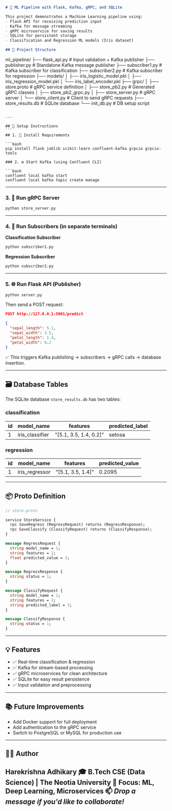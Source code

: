 
```markdown
# 🧠 ML Pipeline with Flask, Kafka, gRPC, and SQLite

This project demonstrates a Machine Learning pipeline using:
- Flask API for receiving prediction input
- Kafka for message streaming
- gRPC microservice for saving results
- SQLite for persistent storage
- Classification and Regression ML models (Iris dataset)

## 📌 Project Structure

````

ml\_pipeline/
├── flask\_api.py              # Input validation + Kafka publisher
├── publisher.py              # Standalone Kafka message publisher
├── subscriber1.py            # Kafka subscriber for classification
├── subscriber2.py            # Kafka subscriber for regression
├── models/
│   ├── iris\_logistic\_model.pkl
│   ├── iris\_regression\_model.pkl
│   └── iris\_label\_encoder.pkl
├── grpc/
│   ├── store.proto           # gRPC service definition
│   ├── store\_pb2.py          # Generated gRPC classes
│   ├── store\_pb2\_grpc.py
│   ├── store\_server.py       # gRPC server
│   └── store\_client.py       # Client to send gRPC requests
├── store\_results.db          # SQLite database
└── init\_db.py                # DB setup script

````

---

## 🚀 Setup Instructions
```
## 1. 🔧 Install Requirements

```bash
pip install flask joblib scikit-learn confluent-kafka grpcio grpcio-tools
````
```
### 2. ⚙️ Start Kafka (using Confluent CLI)

```bash
confluent local kafka start
confluent local kafka topic create manage
```

---

### 3. 📡 Run gRPC Server

```bash
python store_server.py
```

---

### 4. 🧪 Run Subscribers (in separate terminals)

 **Classification Subscriber**

```bash
python subscriber1.py
```

 **Regression Subscriber**

```bash
python subscriber2.py
```

---

### 5. 🌐 Run Flask API (Publisher)

```bash
python server.py
```

Then send a POST request:

```json
POST http://127.0.0.1:5001/predict

{
  "sepal_length": 5.1,
  "sepal_width": 3.5,
  "petal_length": 1.4,
  "petal_width": 0.2
}
```

✅ This triggers Kafka publishing → subscribers → gRPC calls → database insertion.

---

## 🗃️ Database Tables

The SQLite database `store_results.db` has two tables:

### classification

| id | model\_name      | features                | predicted\_label |
| -- | ---------------- | ----------------------- | ---------------- |
| 1  | iris\_classifier | "\[5.1, 3.5, 1.4, 0.2]" | setosa           |

### regression

| id | model\_name     | features           | predicted\_value |
| -- | --------------- | ------------------ | ---------------- |
| 1  | iris\_regressor | "\[5.1, 3.5, 1.4]" | 0.2095           |

---

## 📦 Proto Definition

```proto
// store.proto

service StoreService {
  rpc SaveRegress (RegressRequest) returns (RegressResponse);
  rpc SaveClassify (ClassifyRequest) returns (ClassifyResponse);
}

message RegressRequest {
  string model_name = 1;
  string features = 2;
  float predicted_value = 3;
}

message RegressResponse {
  string status = 1;
}

message ClassifyRequest {
  string model_name = 1;
  string features = 2;
  string predicted_label = 3;
}

message ClassifyResponse {
  string status = 1;
}
```

---

## 💡 Features

* ✅ Real-time classification & regression
* ✅ Kafka for stream-based processing
* ✅ gRPC microservices for clean architecture
* ✅ SQLite for easy result persistence
* ✅ Input validation and preprocessing

---

## 📚 Future Improvements

* Add Docker support for full deployment
* Add authentication to the gRPC service
* Switch to PostgreSQL or MySQL for production use

---

## 👨‍💻 Author

**Harekrishna Adhikary**
🎓 B.Tech CSE (Data Science) | The Neotia University
🧠 Focus: ML, Deep Learning, Microservices
📫 *Drop a message if you'd like to collaborate!*
---